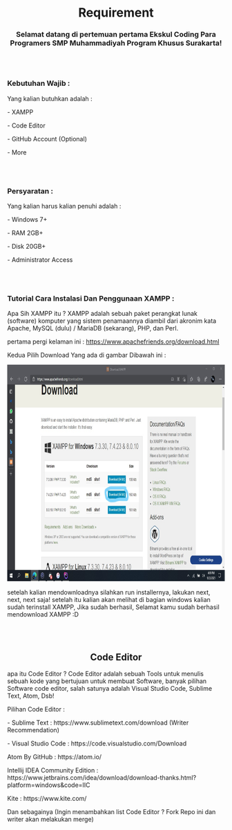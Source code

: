 <h1 align="center">Requirement</h1>
<h3 align="center">Selamat datang di pertemuan pertama Ekskul Coding Para Programers SMP Muhammadiyah Program Khusus Surakarta!</h3>
<br><br>
<h3 align="left">Kebutuhan Wajib :</h3>
<p align="left">Yang kalian butuhkan adalah :</p>
<P align="left">- XAMPP</P>
<P align="left">- Code Editor</P>
<P align="left">- GitHub Account (Optional)</P>
<P align="left">- More</P>
<br><br>
<h3 align="left">Persyaratan  :</h3>
<p align="left">Yang kalian harus kalian penuhi adalah :</p>
<P align="left">- Windows 7+</P>
<P align="left">- RAM 2GB+</P>
<P align="left">- Disk 20GB+</P>
<P align="left">- Administrator Access</P>
<br><br>
<h3 align="left">Tutorial Cara Instalasi Dan Penggunaan XAMPP :</h3>
<p align="left">Apa Sih XAMPP itu ? XAMPP adalah sebuah paket perangkat lunak (software) komputer yang sistem penamaannya diambil dari akronim kata Apache, MySQL (dulu) / MariaDB (sekarang), PHP, dan Perl.</p>
<p align="left">pertama pergi kelaman ini : <a href="https://www.apachefriends.org/download.html">https://www.apachefriends.org/download.html</a></p>
<p align="left">Kedua Pilih Download Yang ada di gambar Dibawah ini :</p>
<img src="img/download-page.jpg" width="1366" height="500">
<p align="left">setelah kalian mendownloadnya silahkan run installernya, lakukan next, next, next saja! setelah itu kalian akan melihat di bagian windows kalian sudah terinstall XAMPP, Jika sudah berhasil, Selamat kamu sudah berhasil mendownload XAMPP :D</p>
<br><br>
<h2 align="center">Code Editor</h2>
<p align="left">apa itu Code Editor ? Code Editor adalah sebuah Tools untuk menulis sebuah kode yang bertujuan untuk membuat Software, banyak pilihan Software code editor, salah satunya adalah Visual Studio Code, Sublime Text, Atom, Dsb!</p>
<p align="left">Pilihan Code Editor :</p>
<p align="left">- Sublime Text : https://www.sublimetext.com/download (Writer Recommendation)</p>
<p align="left">- Visual Studio Code : https://code.visualstudio.com/Download</p>
<p align="left">Atom By GitHub : https://atom.io/</p>
<p align="left">Intellij IDEA Community Edition : https://www.jetbrains.com/idea/download/download-thanks.html?platform=windows&code=IIC</p>
<p align="left">Kite : https://www.kite.com/</p>
<p align="left">Dan sebagainya (Ingin menambahkan list Code Editor ? Fork Repo ini dan writer akan melakukan merge)</p>
